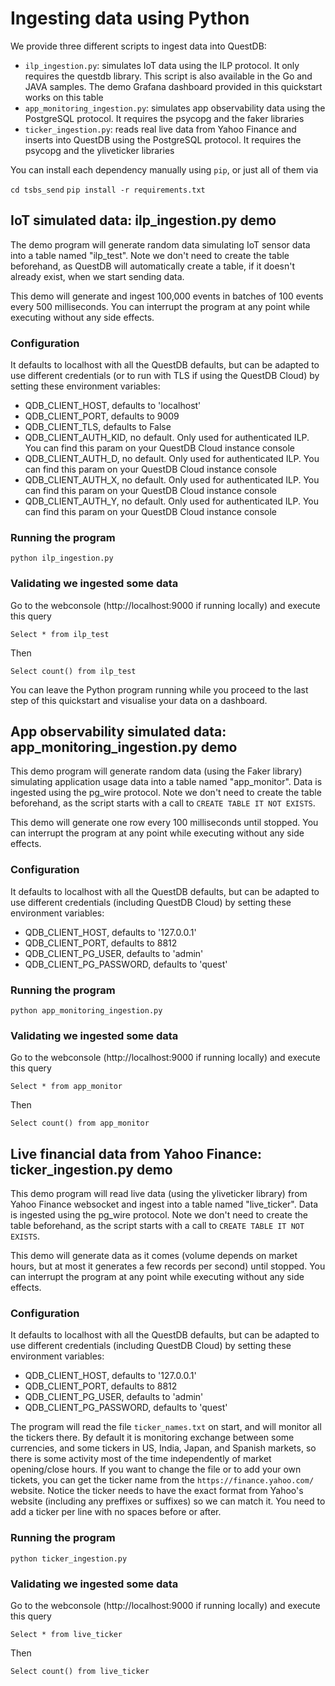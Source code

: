 # Ingesting data using Python

We provide three different scripts to ingest data into QuestDB:

* `ilp_ingestion.py`: simulates IoT data using the ILP protocol. It only requires the questdb library. This script is also available in the Go and JAVA samples. The
demo Grafana dashboard provided in this quickstart works on this table
* `app_monitoring_ingestion.py`: simulates app observability data using the PostgreSQL protocol. It requires the psycopg and the faker libraries
* `ticker_ingestion.py`: reads real live data from Yahoo Finance and inserts into QuestDB using the PostgreSQL protocol. It requires the psycopg and the yliveticker libraries

You can install each dependency manually using `pip`, or just all of them via

`cd tsbs_send`
`pip install -r requirements.txt`

## IoT simulated data: ilp_ingestion.py demo

The demo program will generate random data simulating IoT sensor data into a table named "ilp_test". Note we don't need to create the table beforehand, as QuestDB will automatically create a table, if it doesn't already exist, when we start sending data.

This demo will generate and ingest 100,000 events in batches of 100 events every 500 milliseconds. You can interrupt the program at any point while executing without any side effects.

### Configuration

It defaults to localhost with all the QuestDB defaults, but can be adapted to use different credentials (or to run with TLS if using the QuestDB Cloud) by setting these environment variables:
* QDB_CLIENT_HOST, defaults to 'localhost'
* QDB_CLIENT_PORT, defaults to 9009
* QDB_CLIENT_TLS, defaults to False
* QDB_CLIENT_AUTH_KID, no default. Only used for authenticated ILP. You can find this param on your QuestDB Cloud instance console
* QDB_CLIENT_AUTH_D, no default. Only used for authenticated ILP. You can find this param on your QuestDB Cloud instance console
* QDB_CLIENT_AUTH_X, no default. Only used for authenticated ILP. You can find this param on your QuestDB Cloud instance console
* QDB_CLIENT_AUTH_Y, no default. Only used for authenticated ILP. You can find this param on your QuestDB Cloud instance console

### Running the program

`python ilp_ingestion.py`

### Validating we ingested some data

Go to the webconsole (http://localhost:9000 if running locally) and execute this query

`Select * from ilp_test`

Then

`Select count() from ilp_test`

You can leave the Python program running while you proceed to the last step of this quickstart and visualise your data on a dashboard.

## App observability simulated data: app_monitoring_ingestion.py demo

This demo program will generate random data (using the Faker library) simulating application usage data into a table named "app_monitor".
Data is ingested using the pg_wire protocol. Note we don't need to create the table beforehand, as the script starts with a call to `CREATE TABLE IT NOT EXISTS`.

This demo will generate one row every 100 milliseconds until stopped. You can interrupt the program at any point while executing without any side effects.

### Configuration

It defaults to localhost with all the QuestDB defaults, but can be adapted to use different credentials (including QuestDB Cloud) by setting these environment variables:
* QDB_CLIENT_HOST, defaults to '127.0.0.1'
* QDB_CLIENT_PORT, defaults to 8812
* QDB_CLIENT_PG_USER, defaults to 'admin'
* QDB_CLIENT_PG_PASSWORD, defaults to 'quest'

### Running the program

`python app_monitoring_ingestion.py`

### Validating we ingested some data

Go to the webconsole (http://localhost:9000 if running locally) and execute this query

`Select * from app_monitor`

Then

`Select count() from app_monitor`



## Live financial data from Yahoo Finance: ticker_ingestion.py demo

This demo program will read live data (using the yliveticker library) from Yahoo Finance websocket and ingest into a table named "live_ticker".
Data is ingested using the pg_wire protocol. Note we don't need to create the table beforehand, as the script starts with a call to `CREATE TABLE IT NOT EXISTS`.

This demo will generate data as it comes (volume depends on market hours, but at most it generates a few records per second) until stopped.
You can interrupt the program at any point while executing without any side effects.

### Configuration

It defaults to localhost with all the QuestDB defaults, but can be adapted to use different credentials (including QuestDB Cloud) by setting these environment variables:
* QDB_CLIENT_HOST, defaults to '127.0.0.1'
* QDB_CLIENT_PORT, defaults to 8812
* QDB_CLIENT_PG_USER, defaults to 'admin'
* QDB_CLIENT_PG_PASSWORD, defaults to 'quest'

The program will read the file `ticker_names.txt` on start, and will monitor all the tickers there. By default it is monitoring exchange between some currencies,
and some tickers in US, India, Japan, and Spanish markets, so there is some activity most of the time independently of market opening/close hours.
If you want to change the file or to add your own tickets, you can get the ticker name from the `https://finance.yahoo.com/` website. Notice the ticker needs to
have the exact format from Yahoo's website (including any preffixes or suffixes) so we can match it. You need to add a ticker per line with no spaces before or after.

### Running the program

`python ticker_ingestion.py`

### Validating we ingested some data

Go to the webconsole (http://localhost:9000 if running locally) and execute this query

`Select * from live_ticker`

Then

`Select count() from live_ticker`
